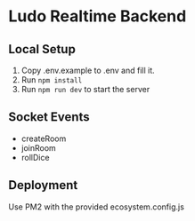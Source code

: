 # Ludo Realtime Backend

## Local Setup
1. Copy .env.example to .env and fill it.
2. Run `npm install`
3. Run `npm run dev` to start the server

## Socket Events
- createRoom
- joinRoom
- rollDice

## Deployment
Use PM2 with the provided ecosystem.config.js